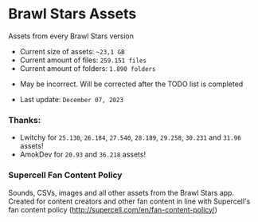 # Brawl Stars Assets
Assets from every Brawl Stars version

* Current size of assets: `~23,1 GB`
* Current amount of files: `259.151 files` 
* Current amount of folders: `1.890 folders` 
- May be incorrect. Will be corrected after the TODO list is completed

* Last update: `December 07, 2023`

### Thanks:
* Lwitchy for `25.130`, `26.184`, `27.540`, `28.189`, `29.258`, `30.231` and `31.96` assets!
* AmokDev for `20.93` and `36.218` assets!

### Supercell Fan Content Policy
Sounds, CSVs, images and all other assets from the Brawl Stars app. Created for content creators and other fan content in line with Supercell's fan content policy (http://supercell.com/en/fan-content-policy/)